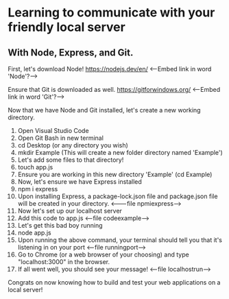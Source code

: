 # Learning to communicate with your friendly local server
## With Node, Express, and Git.

First, let's download Node! https://nodejs.dev/en/ <--Embed link in word 'Node'?-->

Ensure that Git is downloaded as well. https://gitforwindows.org/ <--Embed link in word 'Git'?-->

Now that we have Node and Git installed, let's create a new working directory.


1. Open Visual Studio Code 
2. Open Git Bash in new terminal
3. cd Desktop (or any directory you wish)
4. mkdir Example (This will create a new folder directory named 'Example')
5. Let's add some files to that directory!
7. touch app.js
8. Ensure you are working in this new directory 'Example' (cd Example)
9. Now, let's ensure we have Express installed
10. npm i express
11. Upon installing Express, a package-lock.json file and package.json file will be created in your directory. <---file npmiexpress-->
12. Now let's set up our localhost server
13. Add this code to app.js <--file codeexample-->
14. Let's get this bad boy running
15. node app.js
16. Upon running the above command, your terminal should tell you that it's listening in on your port <--file runningport-->
17. Go to Chrome (or a web browser of your choosing) and type "localhost:3000" in the browser. 
18. If all went well, you should see your message! <--file localhostrun-->

Congrats on now knowing how to build and test your web applications on a local server!
